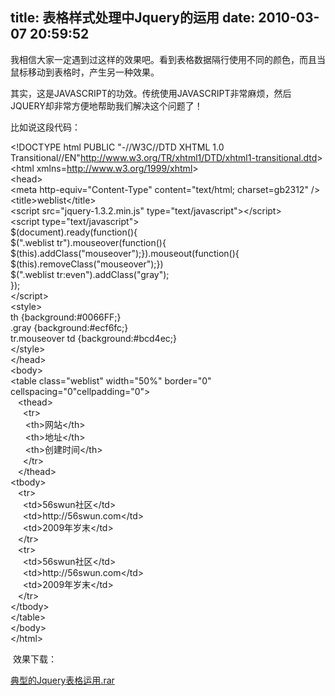 title: 表格样式处理中Jquery的运用
date: 2010-03-07 20:59:52
---

<p>
	我相信大家一定遇到过这样的效果吧。看到表格数据隔行使用不同的颜色，而且当鼠标移动到表格时，产生另一种效果。</p>
<p>
	其实，这是JAVASCRIPT的功效。传统使用JAVASCRIPT非常麻烦，然后JQUERY却非常方便地帮助我们解决这个问题了！</p>
<p>
	比如说这段代码：</p>
<p>
	&lt;!DOCTYPE html PUBLIC &quot;-//W3C//DTD XHTML 1.0 Transitional//EN&quot;<a href="http://www.w3.org/TR/xhtml1/DTD/xhtml1-transitional.dtd">http://www.w3.org/TR/xhtml1/DTD/xhtml1-transitional.dtd</a>&gt;<br />
	&lt;html xmlns=<a href="http://www.w3.org/1999/xhtml">http://www.w3.org/1999/xhtml</a>&gt;<br />
	&lt;head&gt;<br />
	&lt;meta http-equiv=&quot;Content-Type&quot; content=&quot;text/html; charset=gb2312&quot; /&gt;<br />
	&lt;title&gt;weblist&lt;/title&gt;<br />
	&lt;script src=&quot;jquery-1.3.2.min.js&quot; type=&quot;text/javascript&quot;&gt;&lt;/script&gt;<br />
	&lt;script type=&quot;text/javascript&quot;&gt;<br />
	$(document).ready(function(){ <br />
	$(&quot;.weblist tr&quot;).mouseover(function(){<br />
	$(this).addClass(&quot;mouseover&quot;);}).mouseout(function(){<br />
	$(this).removeClass(&quot;mouseover&quot;);}) <br />
	$(&quot;.weblist tr:even&quot;).addClass(&quot;gray&quot;);<br />
	});<br />
	&lt;/script&gt;<br />
	&lt;style&gt;<br />
	th {background:#0066FF;}<br />
	.gray {background:#ecf6fc;}<br />
	tr.mouseover td {background:#bcd4ec;}<br />
	&lt;/style&gt;<br />
	&lt;/head&gt;<br />
	&lt;body&gt;<br />
	&lt;table class=&quot;weblist&quot; width=&quot;50%&quot; border=&quot;0&quot; cellspacing=&quot;0&quot;cellpadding=&quot;0&quot;&gt;<br />
	&nbsp;&nbsp; &lt;thead&gt;<br />
	&nbsp;&nbsp;&nbsp;&nbsp; &lt;tr&gt;<br />
	&nbsp;&nbsp;&nbsp;&nbsp;&nbsp; &lt;th&gt;网站&lt;/th&gt;<br />
	&nbsp;&nbsp;&nbsp;&nbsp;&nbsp; &lt;th&gt;地址&lt;/th&gt;<br />
	&nbsp;&nbsp;&nbsp;&nbsp;&nbsp; &lt;th&gt;创建时间&lt;/th&gt;<br />
	&nbsp;&nbsp;&nbsp;&nbsp; &lt;/tr&gt;<br />
	&nbsp;&nbsp; &lt;/thead&gt;<br />
	&lt;tbody&gt;<br />
	&nbsp;&nbsp; &lt;tr&gt;<br />
	&nbsp;&nbsp;&nbsp;&nbsp; &lt;td&gt;56swun社区&lt;/td&gt;<br />
	&nbsp;&nbsp;&nbsp;&nbsp; &lt;td&gt;http://56swun.com&lt;/td&gt;<br />
	&nbsp;&nbsp;&nbsp;&nbsp; &lt;td&gt;2009年岁末&lt;/td&gt;<br />
	&nbsp;&nbsp; &lt;/tr&gt;<br />
	&nbsp;&nbsp; &lt;tr&gt;<br />
	&nbsp;&nbsp;&nbsp;&nbsp; &lt;td&gt;56swun社区&lt;/td&gt;<br />
	&nbsp;&nbsp;&nbsp;&nbsp; &lt;td&gt;http://56swun.com&lt;/td&gt;<br />
	&nbsp;&nbsp;&nbsp;&nbsp; &lt;td&gt;2009年岁末&lt;/td&gt;<br />
	&nbsp;&nbsp; &lt;/tr&gt;<br />
	&lt;/tbody&gt;<br />
	&lt;/table&gt;<br />
	&lt;/body&gt;<br />
	&lt;/html&gt;</p>
<p>
	&nbsp;效果下载：</p>
<div class="filedown">
	<a href="width/upload/201003/6ad7ec5712818935674dcfba88de4d39-20100307070509.rar" id="file:" target="_blank">典型的Jquery表格运用.rar</a></div>